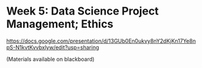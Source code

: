 # Week 5: Data Science Project Management; Ethics


https://docs.google.com/presentation/d/13GUb0En0ukvy8nY2dKjKn17Ye8npS-N1kvtKvvbxlyw/edit?usp=sharing


(Materials available on blackboard)